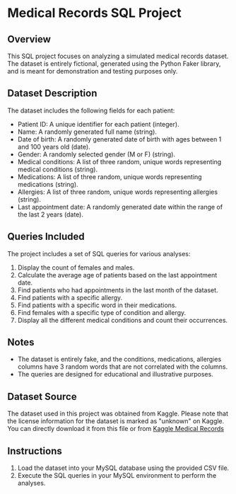# Medical Records SQL Project

## Overview
This SQL project focuses on analyzing a simulated medical records dataset. The dataset is entirely fictional, generated using the Python Faker library, and is meant for demonstration and testing purposes only.

## Dataset Description
The dataset includes the following fields for each patient:
- Patient ID: A unique identifier for each patient (integer).
- Name: A randomly generated full name (string).
- Date of birth: A randomly generated date of birth with ages between 1 and 100 years old (date).
- Gender: A randomly selected gender (M or F) (string).
- Medical conditions: A list of three random, unique words representing medical conditions (string).
- Medications: A list of three random, unique words representing medications (string).
- Allergies: A list of three random, unique words representing allergies (string).
- Last appointment date: A randomly generated date within the range of the last 2 years (date).

## Queries Included
The project includes a set of SQL queries for various analyses:
1. Display the count of females and males.
2. Calculate the average age of patients based on the last appointment date.
3. Find patients who had appointments in the last month of the dataset.
4. Find patients with a specific allergy.
5. Find patients with a specific word in their medications.
6. Find females with a specific type of condition and allergy.
7. Display all the different medical conditions and count their occurrences.

## Notes
- The dataset is entirely fake, and the conditions, medications, allergies columns have 3 random words that are not 
correlated with the columns.
- The queries are designed for educational and illustrative purposes.

## Dataset Source
The dataset used in this project was obtained from Kaggle. Please note that the license information for the dataset is 
marked as "unknown" on Kaggle. You can directly download it from this file or from [Kaggle Medical Records](https://www.kaggle.com/datasets/cankatsrc/medical-records-dataset?resource=download)


## Instructions
1. Load the dataset into your MySQL database using the provided CSV file.
2. Execute the SQL queries in your MySQL environment to perform the analyses.
